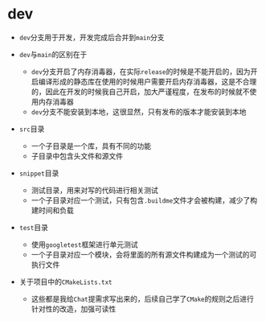 # dev

- `dev`分支用于开发，开发完成后合并到`main`分支
- `dev`与`main`的区别在于
  - `dev`分支开启了内存消毒器，在实际`release`的时候是不能开启的，因为开启编译形成的静态库在使用的时候用户需要开启内存消毒器，这是不合理的，因此在开发的时候我自己开启，加大严谨程度，在发布的时候就不使用内存消毒器
  - `dev`分支不能安装到本地，这很显然，只有发布的版本才能安装到本地
- `src`目录
  - 一个子目录是一个库，具有不同的功能
  - 子目录中包含头文件和源文件

- `snippet`目录
  - 测试目录，用来对写的代码进行相关测试
  - 一个子目录对应一个测试，只有包含`.buildme`文件才会被构建，减少了构建时间和负载
- `test`目录
  - 使用`googletest`框架进行单元测试
  - 一个子目录对应一个模块，会将里面的所有源文件构建成为一个测试的可执行文件
- 关于项目中的`CMakeLists.txt`
  - 这些都是我给`Chat`提需求写出来的，后续自己学了`CMake`的规则之后进行针对性的改造，加强可读性



